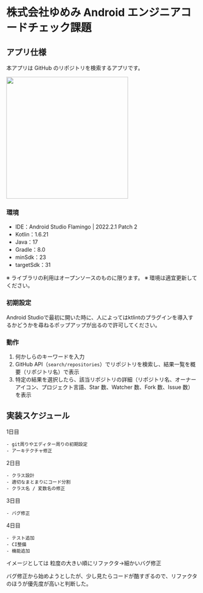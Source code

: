 # 株式会社ゆめみ Android エンジニアコードチェック課題
## アプリ仕様

本アプリは GitHub のリポジトリを検索するアプリです。

<img src="docs/app.gif" width="320">

### 環境

- IDE：Android Studio Flamingo | 2022.2.1 Patch 2
- Kotlin：1.6.21
- Java：17
- Gradle：8.0
- minSdk：23
- targetSdk：31

※ ライブラリの利用はオープンソースのものに限ります。
※ 環境は適宜更新してください。

### 初期設定
Android Studioで最初に開いた時に、人によってはktlintのプラグインを導入するかどうかを尋ねるポップアップが出るので許可してください。

### 動作

1. 何かしらのキーワードを入力
2. GitHub API（`search/repositories`）でリポジトリを検索し、結果一覧を概要（リポジトリ名）で表示
3. 特定の結果を選択したら、該当リポジトリの詳細（リポジトリ名、オーナーアイコン、プロジェクト言語、Star 数、Watcher 数、Fork 数、Issue 数）を表示


## 実装スケジュール
1日目
```
- git周りやエディター周りの初期設定
- アーキテクチャ修正
```

2日目
```
- クラス設計
- 適切なまとまりにコード分割
- クラス名 / 変数名の修正
```

3日目
```
- バグ修正
```

4日目
```
- テスト追加
- CI整備
- 機能追加
```

イメージとしては
粒度の大きい順にリファクタ→細かいバグ修正

バグ修正から始めようとしたが、少し見たらコードが酷すぎるので、リファクタのほうが優先度が高いと判断した。
